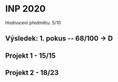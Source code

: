 # INP 2020
Hodnocení předmětu: 5/10

## Výsledek: 1. pokus -- 68/100 -> D

## Projekt 1 - 15/15

## Projekt 2 - 18/23
